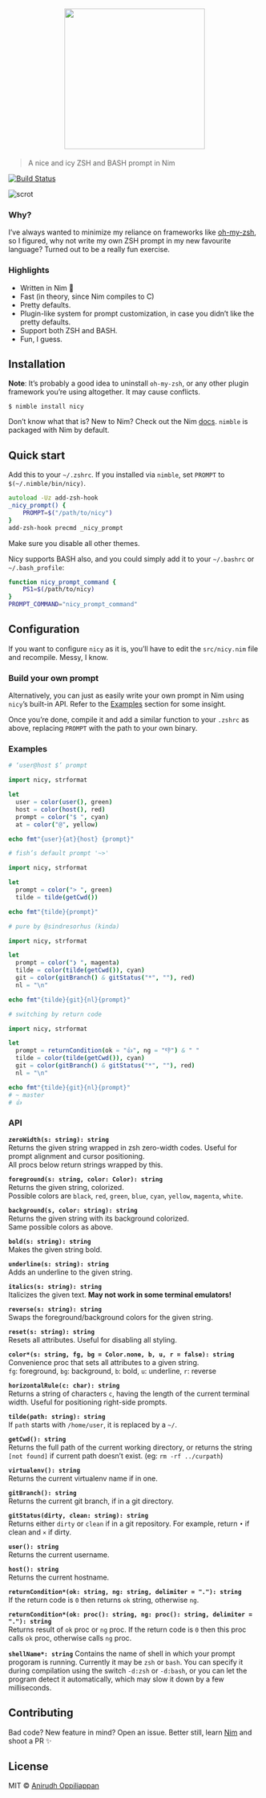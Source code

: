 <h1 align="center">                                                              
    <img src="https://x.icyphox.sh/5DyAD.png" width="280">                            
</h1>

> A nice and icy ZSH and BASH prompt in Nim

[![Build Status](https://travis-ci.org/icyphox/nicy.svg?branch=master)](https://travis-ci.org/icyphox/nicy)

![scrot](https://x.icyphox.sh/SltdI.png)

### Why?
I’ve always wanted to minimize my reliance on frameworks like [oh-my-zsh](https://github.com/robbyrussell/oh-my-zsh), so I figured, why not write my own ZSH prompt in my new favourite language? Turned out to be a really fun exercise.

### Highlights
- Written in Nim 👑
- Fast (in theory, since Nim compiles to C)
- Pretty defaults.
- Plugin-like system for prompt customization, in case you didn’t like the pretty defaults.
- Support both ZSH and BASH.
- Fun, I guess.

## Installation
**Note**: It’s probably a good idea to uninstall `oh-my-zsh`, or any other plugin framework you’re using
altogether. It may cause conflicts.

```console
$ nimble install nicy
```

Don’t know what that is? New to Nim? Check out the Nim [docs](https://nim-lang.org/documentation.html). `nimble` is packaged with Nim by default.  

## Quick start
Add this to your `~/.zshrc`. If you installed via `nimble`, set `PROMPT` to `$(~/.nimble/bin/nicy)`.

```zsh
autoload -Uz add-zsh-hook
_nicy_prompt() {
	PROMPT=$("/path/to/nicy")
}
add-zsh-hook precmd _nicy_prompt
```
Make sure you disable all other themes.

Nicy supports BASH also, and you could simply add it to your `~/.bashrc` or `~/.bash_profile`:
```bash
function nicy_prompt_command {
    PS1=$(/path/to/nicy)
}
PROMPT_COMMAND="nicy_prompt_command"
```

## Configuration
If you want to configure `nicy` as it is, you’ll have to edit the `src/nicy.nim` file and recompile. Messy, I know.

### Build your own prompt
Alternatively, you can just as easily write your own prompt in Nim using `nicy`’s built-in API. Refer to the [Examples](#Examples) section for some insight.

Once you’re done, compile it and add a similar function to your `.zshrc` as above, replacing `PROMPT` with the path to your own binary.

### Examples

```nim
# ‘user@host $’ prompt

import nicy, strformat

let
  user = color(user(), green)
  host = color(host(), red)
  prompt = color("$ ", cyan)
  at = color("@", yellow)

echo fmt"{user}{at}{host} {prompt}"
```

```nim
# fish’s default prompt '~>'

import nicy, strformat

let
  prompt = color("> ", green)
  tilde = tilde(getCwd())

echo fmt"{tilde}{prompt}"
```

```nim
# pure by @sindresorhus (kinda)

import nicy, strformat

let
  prompt = color("❯ ", magenta)
  tilde = color(tilde(getCwd()), cyan)
  git = color(gitBranch() & gitStatus("*", ""), red)
  nl = "\n"

echo fmt"{tilde}{git}{nl}{prompt}"
```

```nim
# switching by return code

import nicy, strformat

let
  prompt = returnCondition(ok = "👍", ng = "👎") & " "
  tilde = color(tilde(getCwd()), cyan)
  git = color(gitBranch() & gitStatus("*", ""), red)
  nl = "\n"

echo fmt"{tilde}{git}{nl}{prompt}"
# ~ master
# 👍 
```

### API

**`zeroWidth(s: string): string`**  
Returns the given string wrapped in zsh zero-width codes. Useful for prompt alignment and cursor positioning.  
All procs below return strings wrapped by this.

**`foreground(s: string, color: Color): string`**  
Returns the given string, colorized.  
Possible colors are `black`, `red`, `green`, `blue`, `cyan`, `yellow`, `magenta`, `white`.

**`background(s, color: string): string`**  
Returns the given string with its background colorized.  
Same possible colors as above.

**`bold(s: string): string`**  
Makes the given string bold.

**`underline(s: string): string`**  
Adds an underline to the given string.

**`italics(s: string): string`**  
Italicizes the given text. **May not work in some terminal emulators!**

**`reverse(s: string): string`**  
Swaps the foreground/background colors for the given string.

**`reset(s: string): string`**  
Resets all attributes. Useful for disabling all styling.

**`color*(s: string, fg, bg = Color.none, b, u, r = false): string`**  
Convenience proc that sets all attributes to a given string.  
`fg`: foreground, `bg`: background, `b`: bold, `u`: underline, `r`: reverse

**`horizontalRule(c: char): string`**  
Returns a string of characters `c`, having the length of the current terminal width. Useful for positioning right-side prompts.

**`tilde(path: string): string`**  
If `path` starts with `/home/user`, it is replaced by a `~/`.

**`getCwd(): string`**  
Returns the full path of the current working directory, or returns the string `[not found]` if current path doesn’t exist. (eg: `rm -rf ../curpath`)

**`virtualenv(): string`**  
Returns the current virtualenv name if in one.

**`gitBranch(): string`**  
Returns the current git branch, if in a git directory.

**`gitStatus(dirty, clean: string): string`**  
Returns either `dirty` or `clean` if in a git repository. For example, return `•` if clean and `×` if dirty.

**`user(): string`**  
Returns the current username.

**`host(): string`**  
Returns the current hostname.

**`returnCondition*(ok: string, ng: string, delimiter = "."): string`**  
If the return code is `0` then returns `ok` string, otherwise `ng`.

**`returnCondition*(ok: proc(): string, ng: proc(): string, delimiter = "."): string`**  
Returns result of `ok` proc or `ng` proc.
If the return code is `0` then this proc calls `ok` proc, otherwise calls `ng` proc.

**`shellName*: string`**
Contains the name of shell in which your prompt progoram is running.
Currently it may be `zsh` or `bash`. 
You can specify it during compilation using the switch `-d:zsh` or `-d:bash`, or you can let the program detect it automatically, which may slow it down by a few milliseconds.

## Contributing
Bad code? New feature in mind? Open an issue. Better still, learn [Nim](https://nim-lang.org/documentation.html) and shoot a PR :sparkles:

## License
MIT © [Anirudh Oppiliappan](https://icyphox.sh)
